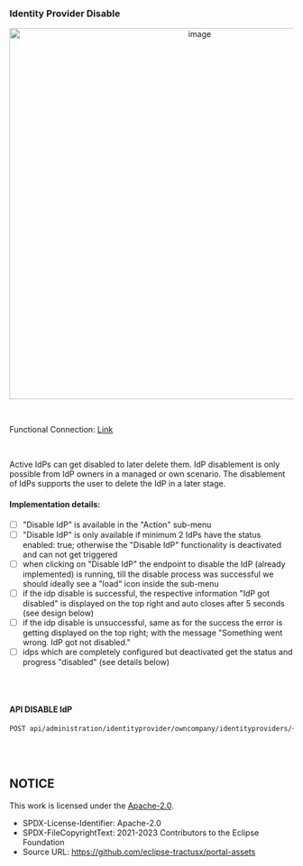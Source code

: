 ### Identity Provider Disable

<p align="center">
<img width="659" alt="image" src="https://github.com/catenax-ng/tx-portal-assets/assets/94133633/fdc815e0-2488-4f81-b7cb-df8441a9294a">
</p>

<br>

Functional Connection: [Link](/docs/02.%20Technical%20Integration/02.%20Identity%20Provider%20Management/05.%20Disable%20Identity%20Provider.md)

<br>

Active IdPs can get disabled to later delete them.
IdP disablement is only possible from IdP owners in a managed or own scenario.
The disablement of IdPs supports the user to delete the IdP in a later stage.

#### Implementation details:

* [ ] "Disable IdP" is available in the "Action" sub-menu
* [ ] "Disable IdP" is only available if minimum 2 IdPs have the status enabled: true; otherwise the "Disable IdP" functionality is deactivated and can not get triggered
* [ ] when clicking on "Disable IdP" the endpoint to disable the IdP (already implemented) is running, till the disable process was successful we should ideally see a "load" icon inside the sub-menu
* [ ] if the idp disable is successful, the respective information "IdP got disabled" is displayed on the top right and auto closes after 5 seconds (see design below)
* [ ] if the idp disable is unsuccessful, same as for the success the error is getting displayed on the top right; with the message "Something went wrong. IdP got not disabled."
* [ ] idps which are completely configured but deactivated get the status and progress "disabled" (see details below)

<br>
<br>

#### API DISABLE IdP

```diff
POST api/administration/identityprovider/owncompany/identityproviders/{identityProviderId}/status?enabled=false
```

<br>
<br>

## NOTICE

This work is licensed under the [Apache-2.0](https://www.apache.org/licenses/LICENSE-2.0).

- SPDX-License-Identifier: Apache-2.0
- SPDX-FileCopyrightText: 2021-2023 Contributors to the Eclipse Foundation
- Source URL: https://github.com/eclipse-tractusx/portal-assets
